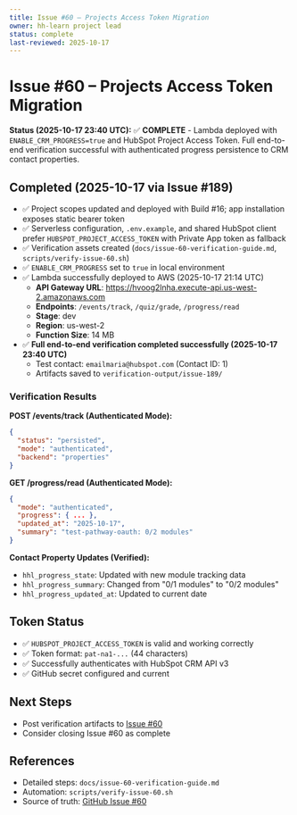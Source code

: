 ```yaml
---
title: Issue #60 – Projects Access Token Migration
owner: hh-learn project lead
status: complete
last-reviewed: 2025-10-17
---
```


# Issue #60 – Projects Access Token Migration

**Status (2025-10-17 23:40 UTC):** ✅ **COMPLETE** - Lambda deployed with `ENABLE_CRM_PROGRESS=true` and HubSpot Project Access Token. Full end-to-end verification successful with authenticated progress persistence to CRM contact properties.

## Completed (2025-10-17 via Issue #189)
- ✅ Project scopes updated and deployed with Build #16; app installation exposes static bearer token
- ✅ Serverless configuration, `.env.example`, and shared HubSpot client prefer `HUBSPOT_PROJECT_ACCESS_TOKEN` with Private App token as fallback
- ✅ Verification assets created (`docs/issue-60-verification-guide.md`, `scripts/verify-issue-60.sh`)
- ✅ `ENABLE_CRM_PROGRESS` set to `true` in local environment
- ✅ Lambda successfully deployed to AWS (2025-10-17 21:14 UTC)
  - **API Gateway URL**: https://hvoog2lnha.execute-api.us-west-2.amazonaws.com
  - **Endpoints**: `/events/track`, `/quiz/grade`, `/progress/read`
  - **Stage**: dev
  - **Region**: us-west-2
  - **Function Size**: 14 MB
- ✅ **Full end-to-end verification completed successfully (2025-10-17 23:40 UTC)**
  - Test contact: `emailmaria@hubspot.com` (Contact ID: 1)
  - Artifacts saved to `verification-output/issue-189/`

### Verification Results

**POST /events/track (Authenticated Mode):**
```json
{
  "status": "persisted",
  "mode": "authenticated",
  "backend": "properties"
}
```

**GET /progress/read (Authenticated Mode):**
```json
{
  "mode": "authenticated",
  "progress": { ... },
  "updated_at": "2025-10-17",
  "summary": "test-pathway-oauth: 0/2 modules"
}
```

**Contact Property Updates (Verified):**
- `hhl_progress_state`: Updated with new module tracking data
- `hhl_progress_summary`: Changed from "0/1 modules" to "0/2 modules"
- `hhl_progress_updated_at`: Updated to current date

## Token Status
- ✅ `HUBSPOT_PROJECT_ACCESS_TOKEN` is valid and working correctly
- ✅ Token format: `pat-na1-...` (44 characters)
- ✅ Successfully authenticates with HubSpot CRM API v3
- ✅ GitHub secret configured and current

## Next Steps
- Post verification artifacts to [Issue #60](https://github.com/afewell-hh/hh-learn/issues/60)
- Consider closing Issue #60 as complete

## References
- Detailed steps: `docs/issue-60-verification-guide.md`
- Automation: `scripts/verify-issue-60.sh`
- Source of truth: [GitHub Issue #60](https://github.com/afewell-hh/hh-learn/issues/60)
